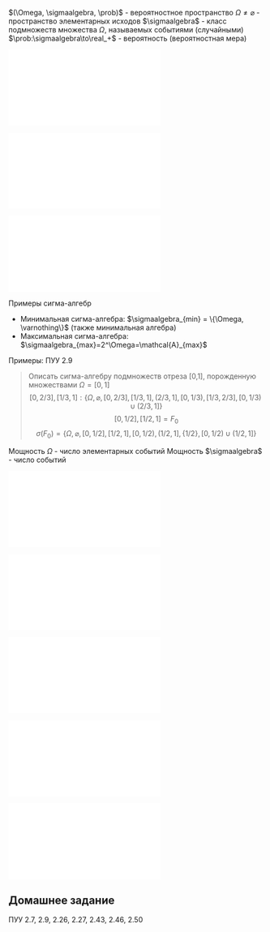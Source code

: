 $(\Omega, \sigmaalgebra, \prob)$ - вероятностное пространство
$\Omega\ne\varnothing$ - пространство элементарных исходов
$\sigmaalgebra$ - класс подмножеств множества $\Omega$, называемых событиями (случайными)
$\prob:\sigmaalgebra\to\real_+$ - вероятность (вероятностная мера)

![Алгебра](Определения/Алгебра.md)

![Сигма-алгебра](Определения/Сигма-алгебра.md)

![Вероятность](Определения/Вероятность.md)

Примеры сигма-алгебр
- Минимальная сигма-алгебра: $\sigmaalgebra_{min} = \{\Omega, \varnothing\}$ (также минимальная алгебра)
- Максимальная сигма-алгебра: $\sigmaalgebra_{max}=2^\Omega=\mathcal{A}_{max}$

Примеры: ПУУ 2.9

> Описать сигма-алгебру подмножеств отреза [0,1], порожденную множествами
> $\Omega=[0,1]$
> $$[0,2/3],[1/3,1]: \{\Omega,\varnothing,[0,2/3],[1/3,1],(2/3,1],[0,1/3),[1/3,2/3],[0,1/3)\cup(2/3,1]\}$$
> $$[0,1/2],[1/2,1]=F_0$$
> $$\sigma(F_0)=\{\Omega,\varnothing,[0,1/2],[1/2,1],[0,1/2),(1/2,1],\{1/2\},[0,1/2)\cup(1/2,1]\}$$

Мощность $\Omega$ - число элементарных событий
Мощность $\sigmaalgebra$ - число событий

![Вероятность (альтернативный вариант)](Определения/Вероятность%20(альтернативный%20вариант).md)

![Борелевская сигма-алгебра](Определения/Борелевская%20сигма-алгебра.md)

![Мера Лебега](Определения/Мера%20Лебега.md)

![Случайная величина](Определения/Случайная%20величина.md)

![Функция распределения](Определения/Функция%20распределения.md)
## Домашнее задание

ПУУ 2.7, 2.9, 2.26, 2.27, 2.43, 2.46, 2.50
